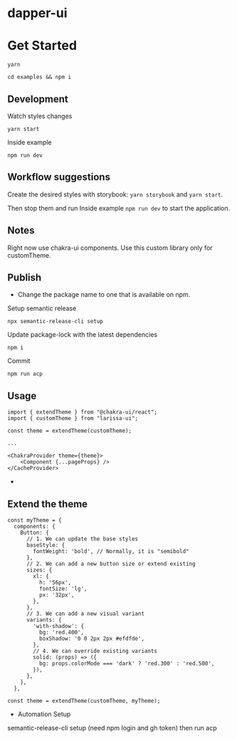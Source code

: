 # dapper-ui

# Get Started

```text
yarn
```

```text
cd examples && npm i
```

## Development

Watch styles changes

```text
yarn start
```

Inside example

```text
npm run dev
```

## Workflow suggestions

Create the desired styles with storybook: `yarn storybook` and `yarn start`.

Then stop them and run Inside example `npm run dev` to start the application.

## Notes

Right now use chakra-ui components. Use this custom library only for customTheme.

## Publish

- Change the package name to one that is available on npm.

Setup semantic release

```text
npx semantic-release-cli setup
```

Update package-lock with the latest dependencies

```text
npm i
```

Commit

```text
npm run acp
```

## Usage

```tsx
import { extendTheme } from "@chakra-ui/react";
import { customTheme } from "larissa-ui";

const theme = extendTheme(customTheme);

...

<ChakraProvider theme={theme}>
    <Component {...pageProps} />
</CacheProvider>
```

-

## Extend the theme

```tsx
const myTheme = {
  components: {
    Button: {
      // 1. We can update the base styles
      baseStyle: {
        fontWeight: 'bold', // Normally, it is "semibold"
      },
      // 2. We can add a new button size or extend existing
      sizes: {
        xl: {
          h: '56px',
          fontSize: 'lg',
          px: '32px',
        },
      },
      // 3. We can add a new visual variant
      variants: {
        'with-shadow': {
          bg: 'red.400',
          boxShadow: '0 0 2px 2px #efdfde',
        },
        // 4. We can override existing variants
        solid: (props) => ({
          bg: props.colorMode === 'dark' ? 'red.300' : 'red.500',
        }),
      },
    },
  },

const theme = extendTheme(customTheme, myTheme);
```

- Automation Setup

semantic-release-cli setup
(need npm login and gh token)
then run acp